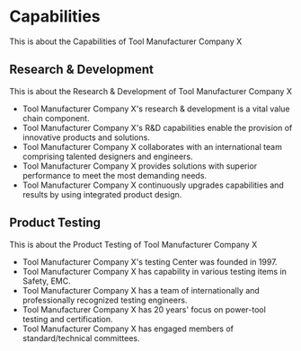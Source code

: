 # Capabilities

This is about the Capabilities of Tool Manufacturer Company X

## Research & Development

This is about the Research & Development of Tool Manufacturer Company X

- Tool Manufacturer Company X's research & development is a vital value chain component.
- Tool Manufacturer Company X's R&D capabilities enable the provision of innovative products and solutions.
- Tool Manufacturer Company X collaborates with an international team comprising talented designers and engineers.
- Tool Manufacturer Company X provides solutions with superior performance to meet the most demanding needs.
- Tool Manufacturer Company X continuously upgrades capabilities and results by using integrated product design.

## Product Testing

This is about the Product Testing of Tool Manufacturer Company X

- Tool Manufacturer Company X's testing Center was founded in 1997.
- Tool Manufacturer Company X has capability in various testing items in Safety, EMC.
- Tool Manufacturer Company X has a team of internationally and professionally recognized testing engineers.
- Tool Manufacturer Company X has 20 years' focus on power-tool testing and certification.
- Tool Manufacturer Company X has engaged members of standard/technical committees.